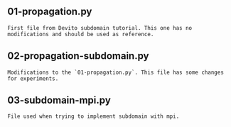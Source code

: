 
## 01-propagation.py
    First file from Devito subdomain tutorial. This one has no modifications and should be used as reference.

## 02-propagation-subdomain.py
    Modifications to the `01-propagation.py`. This file has some changes for experiments.

## 03-subdomain-mpi.py
    File used when trying to implement subdomain with mpi.

